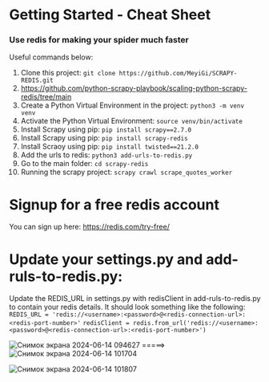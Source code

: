 # Getting Started - Cheat Sheet
### Use redis for making your spider much faster

Useful commands below:
1. Clone this project: `git clone https://github.com/MeyiGi/SCRAPY-REDIS.git`
2. https://github.com/python-scrapy-playbook/scaling-python-scrapy-redis/tree/main
3. Create a Python Virtual Environment in the project: `python3 -m venv venv`
4. Activate the Python Virtual Environment: `source venv/bin/activate`
5. Install Scrapy using pip: `pip install scrapy==2.7.0`
6. Install Scrapy using pip: `pip install scrapy-redis`
7. Install Scraoy using pip: `pip install twisted==21.2.0`
8. Add the urls to redis: `python3 add-urls-to-redis.py`
9. Go to the main folder: `cd scrapy-redis`
10. Running the scrapy project: `scrapy crawl scrape_quotes_worker` 


# Signup for a free redis account
You can sign up here: https://redis.com/try-free/

# Update your settings.py and add-ruls-to-redis.py:
Update the REDIS_URL in settings.py with redisClient in add-ruls-to-redis.py to contain your redis details.
It should look something like the following:
`REDIS_URL = 'redis://<username>:<password>@<redis-connection-url>:<redis-port-number>'`
`redisClient = redis.from_url('redis://<username>:<password>@<redis-connection-url>:<redis-port-number>')`


![Снимок экрана 2024-06-14 094627](https://github.com/MeyiGi/SCRAPY-REDIS/assets/130828110/928e6739-93af-47a6-a526-c566e3517479)  =====> ![Снимок экрана 2024-06-14 101704](https://github.com/MeyiGi/SCRAPY-REDIS/assets/130828110/da663a6a-043d-43a6-a058-241a7fcf730f)

![Снимок экрана 2024-06-14 101807](https://github.com/MeyiGi/SCRAPY-REDIS/assets/130828110/7d85d006-023d-40d2-b2ea-72022516a269)



